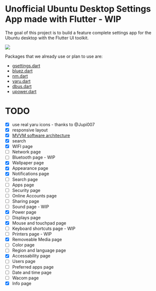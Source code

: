 # Unofficial Ubuntu Desktop Settings App made with Flutter - WIP

The goal of this project is to build a feature complete settings app for the Ubuntu desktop with the Flutter UI toolkit.

![](.github/images/wip.gif)

Packages that we already use or plan to use are:

- [gsettings.dart](https://github.com/canonical/gsettings.dart)
- [bluez.dart](https://github.com/canonical/bluez.dart)
- [nm.dart](https://github.com/canonical/nm.dart)
- [yaru.dart](https://github.com/ubuntu/yaru.dart)
- [dbus.dart](https://github.com/canonical/dbus.dart)
- [upower.dart](https://github.com/canonical/upower.dart)

# TODO

- [X] use real yaru icons - thanks to @Jupi007
- [X] responsive layout
- [X] [MVVM software architecture](https://en.wikipedia.org/wiki/Model%E2%80%93view%E2%80%93viewmodel)
- [X] search
- [X] WIFI page
- [ ] Network page
- [ ] Bluetooth page - WIP
- [X] Wallpaper page
- [X] Appearance page
- [X] Notifications page
- [ ] Search page
- [ ] Apps page
- [ ] Security page
- [ ] Online Accounts page
- [ ] Sharing page
- [ ] Sound page - WIP    
- [X] Power page
- [ ] Displays page
- [X] Mouse and touchpad page
- [ ] Keyboard shortcuts page - WIP
- [ ] Printers page - WIP
- [X] Removeable Media page    
- [ ] Color page
- [ ] Region and language page
- [X] Accessability page
- [ ] Users page
- [ ] Preferred apps page
- [ ] Date and time page
- [ ] Wacom page
- [X] Info page
